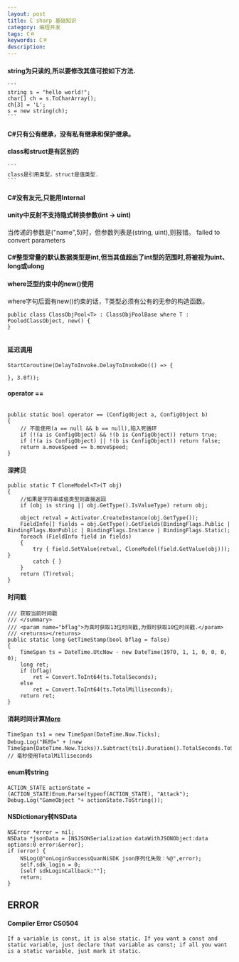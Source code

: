 ```yaml
---
layout: post
title: C sharp 基础知识
category: 编程开发
tags: C＃
keywords: C＃
description: 
---
```


#### string为只读的,所以要修改其值可按如下方法.

	```
	string s = "hello world!";
	char[] ch = s.ToCharArray();
    ch[3] = 'L';
    s = new string(ch);
	```

#### C#只有公有继承，没有私有继承和保护继承。

#### class和struct是有区别的

	```
    class是引用类型，struct是值类型.
	```

#### C#没有友元,只能用Internal


#### unity中反射不支持隐式转换参数(int -> uint)

当传递的参数是("name",5)时，但参数列表是(string, uint),则报错。
failed to convert parameters 

#### C#整型常量的默认数据类型是int,但当其值超出了int型的范围时,将被视为uint、long或ulong

#### where泛型约束中的new()使用

where字句后面有new()约束的话，T类型必须有公有的无参的构造函数。

```
public class ClassObjPool<T> : ClassObjPoolBase where T : PooledClassObject, new() {    
}


```

#### 延迟调用

```
StartCoroutine(DelayToInvoke.DelayToInvokeDo(() => {
	
}, 3.0f));
```


#### operator ==

```

public static bool operator == (ConfigObject a, ConfigObject b)
{	
	// 不能使用(a == null && b == null),陷入死循环
	if (!(a is ConfigObject) && !(b is ConfigObject)) return true;
	if (!(a is ConfigObject) || !(b is ConfigObject)) return false;
	return a.moveSpeed == b.moveSpeed;
}
```

#### 深拷贝

```
public static T CloneModel<T>(T obj)
{
    //如果是字符串或值类型则直接返回
    if (obj is string || obj.GetType().IsValueType) return obj;

    object retval = Activator.CreateInstance(obj.GetType());
    FieldInfo[] fields = obj.GetType().GetFields(BindingFlags.Public | BindingFlags.NonPublic | BindingFlags.Instance | BindingFlags.Static);
    foreach (FieldInfo field in fields)
    {
        try { field.SetValue(retval, CloneModel(field.GetValue(obj))); }
        catch { }
    }
    return (T)retval;
}

```

#### 时间戳

```
/// 获取当前时间戳
/// </summary>
/// <param name="bflag">为真时获取13位时间戳,为假时获取10位时间戳.</param>
/// <returns></returns>
public static long GetTimeStamp(bool bflag = false)
{
    TimeSpan ts = DateTime.UtcNow - new DateTime(1970, 1, 1, 0, 0, 0, 0);
    long ret;
    if (bflag)
        ret = Convert.ToInt64(ts.TotalSeconds);
    else
        ret = Convert.ToInt64(ts.TotalMilliseconds);
    return ret;
}

```

#### 消耗时间计算[More](http://blog.sina.com.cn/s/blog_7e2ace6a0100xqk5.html)

```
TimeSpan ts1 = new TimeSpan(DateTime.Now.Ticks);
Debug.Log("耗时=" + (new TimeSpan(DateTime.Now.Ticks)).Subtract(ts1).Duration().TotalSeconds.ToString()); // 毫秒使用TotalMilliseconds
```

#### enum转string

```
ACTION_STATE actionState = (ACTION_STATE)Enum.Parse(typeof(ACTION_STATE), "Attack");
Debug.Log("GameObject "+ actionState.ToString());
```

#### NSDictionary转NSData

```
NSError *error = nil;
NSData *jsonData = [NSJSONSerialization dataWithJSONObject:data options:0 error:&error];
if (error) {
    NSLog(@"onLoginSuccessQuanNiSDK json序列化失败：%@",error);
    self.sdk_login = 0;
    [self sdkLoginCallback:""];
    return;
}

```

## ERROR

#### Compiler Error CS0504


```
If a variable is const, it is also static. If you want a const and static variable, just declare that variable as const; if all you want is a static variable, just mark it static.
```


